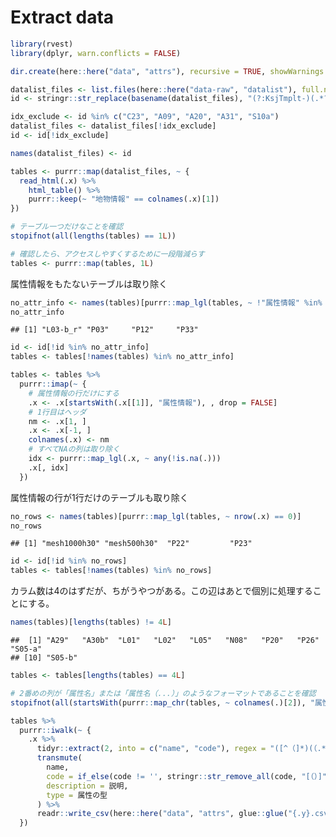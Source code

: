 Extract data
================

``` r
library(rvest)
library(dplyr, warn.conflicts = FALSE)

dir.create(here::here("data", "attrs"), recursive = TRUE, showWarnings = FALSE)
```

``` r
datalist_files <- list.files(here::here("data-raw", "datalist"), full.names = TRUE)
id <- stringr::str_replace(basename(datalist_files), "(?:KsjTmplt-)(.*?)(?:-v.*)?(?:\\.html)", "\\1")

idx_exclude <- id %in% c("C23", "A09", "A20", "A31", "S10a")
datalist_files <- datalist_files[!idx_exclude]
id <- id[!idx_exclude]

names(datalist_files) <- id

tables <- purrr::map(datalist_files, ~ {
  read_html(.x) %>% 
    html_table() %>% 
    purrr::keep(~ "地物情報" == colnames(.x)[1])
})

# テーブル一つだけなことを確認
stopifnot(all(lengths(tables) == 1L))

# 確認したら、アクセスしやすくするために一段階減らす
tables <- purrr::map(tables, 1L)
```

属性情報をもたないテーブルは取り除く

``` r
no_attr_info <- names(tables)[purrr::map_lgl(tables, ~ !"属性情報" %in% .x[[1]])]
no_attr_info
```

    ## [1] "L03-b_r" "P03"     "P12"     "P33"

``` r
id <- id[!id %in% no_attr_info]
tables <- tables[!names(tables) %in% no_attr_info]
```

``` r
tables <- tables %>% 
  purrr::imap(~ {
    # 属性情報の行だけにする
    .x <- .x[startsWith(.x[[1]], "属性情報"), , drop = FALSE]
    # 1行目はヘッダ
    nm <- .x[1, ]
    .x <- .x[-1, ]
    colnames(.x) <- nm
    # すべてNAの列は取り除く
    idx <- purrr::map_lgl(.x, ~ any(!is.na(.)))
    .x[, idx]
  })
```

属性情報の行が1行だけのテーブルも取り除く

``` r
no_rows <- names(tables)[purrr::map_lgl(tables, ~ nrow(.x) == 0)]
no_rows
```

    ## [1] "mesh1000h30" "mesh500h30"  "P22"         "P23"

``` r
id <- id[!id %in% no_rows]
tables <- tables[!names(tables) %in% no_rows]
```

カラム数は4のはずだが、ちがうやつがある。この辺はあとで個別に処理することにする。

``` r
names(tables)[lengths(tables) != 4L]
```

    ##  [1] "A29"   "A30b"  "L01"   "L02"   "L05"   "N08"   "P20"   "P26"   "S05-a"
    ## [10] "S05-b"

``` r
tables <- tables[lengths(tables) == 4L]
```

``` r
# 2番めの列が「属性名」または「属性名（...）」のようなフォーマットであることを確認
stopifnot(all(startsWith(purrr::map_chr(tables, ~ colnames(.)[2]), "属性名")))

tables %>% 
  purrr::iwalk(~ {
    .x %>% 
      tidyr::extract(2, into = c("name", "code"), regex = "([^（]*)(（.*）)?") %>% 
      transmute(
        name,
        code = if_else(code != '', stringr::str_remove_all(code, "[（）]"), NA_character_),
        description = 説明,
        type = 属性の型
      ) %>%
      readr::write_csv(here::here("data", "attrs", glue::glue("{.y}.csv")))
  })
```
